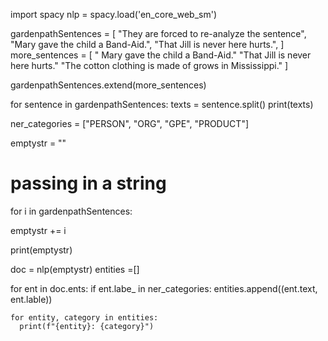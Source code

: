 import spacy
nlp = spacy.load('en_core_web_sm')

gardenpathSentences = [
                      "They are forced to re-analyze the sentence",
                      "Mary gave the child a Band-Aid.",
                      "That Jill is never here hurts.",
                       ]
more_sentences = [
                 " Mary gave the child a Band-Aid."
                 "That Jill is never here hurts."
                 "The cotton clothing is made of grows in Mississippi."
                 ]                    

gardenpathSentences.extend(more_sentences)

for sentence in gardenpathSentences:
  texts = sentence.split()
  print(texts)

ner_categories = ["PERSON", "ORG", "GPE", "PRODUCT"]

emptystr = ""

# passing in a string 

for i in gardenpathSentences:

  emptystr += i

  print(emptystr)

doc = nlp(emptystr)
entities =[]

for ent in doc.ents:
  if ent.labe_ in ner_categories:
    entities.append((ent.text, ent.lable))
	
    for entity, category in entities:
      print(f"{entity}: {category}")
	
	
